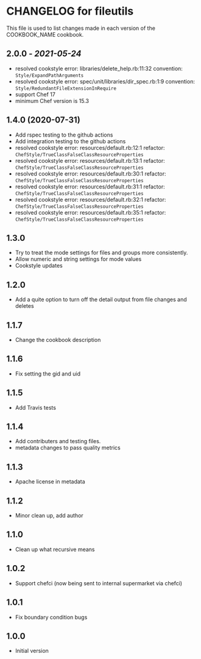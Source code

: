 
# CHANGELOG for fileutils

This file is used to list changes made in each version of the COOKBOOK_NAME
cookbook.

## 2.0.0 - *2021-05-24*

- resolved cookstyle error: libraries/delete_help.rb:11:32 convention: `Style/ExpandPathArguments`
- resolved cookstyle error: spec/unit/libraries/dir_spec.rb:1:9 convention: `Style/RedundantFileExtensionInRequire`
- support Chef 17
- minimum Chef version is 15.3

## 1.4.0 (2020-07-31)

- Add rspec testing to the github actions
- Add integration testing to the github actions
- resolved cookstyle error: resources/default.rb:12:1 refactor: `ChefStyle/TrueClassFalseClassResourceProperties`
- resolved cookstyle error: resources/default.rb:13:1 refactor: `ChefStyle/TrueClassFalseClassResourceProperties`
- resolved cookstyle error: resources/default.rb:30:1 refactor: `ChefStyle/TrueClassFalseClassResourceProperties`
- resolved cookstyle error: resources/default.rb:31:1 refactor: `ChefStyle/TrueClassFalseClassResourceProperties`
- resolved cookstyle error: resources/default.rb:32:1 refactor: `ChefStyle/TrueClassFalseClassResourceProperties`
- resolved cookstyle error: resources/default.rb:35:1 refactor: `ChefStyle/TrueClassFalseClassResourceProperties`

## 1.3.0

- Try to treat the mode settings for files and groups more consistently.
- Allow numeric and string settings for mode values
- Cookstyle updates

## 1.2.0

- Add a quite option to turn off the detail output from file changes and deletes

## 1.1.7

- Change the cookbook description

## 1.1.6

- Fix setting the gid and uid

## 1.1.5

- Add Travis tests

## 1.1.4

- Add contributers and testing files.
- metadata changes to pass quality metrics

## 1.1.3

- Apache license in metadata

## 1.1.2

- Minor clean up, add author

## 1.1.0

- Clean up what recursive means

## 1.0.2

- Support chefci (now being sent to internal supermarket via chefci)

## 1.0.1

- Fix boundary condition bugs

## 1.0.0

- Initial version
